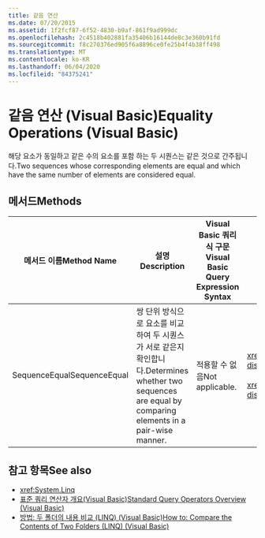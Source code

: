 ```yaml
---
title: 같음 연산
ms.date: 07/20/2015
ms.assetid: 1f2fcf87-6f52-4830-b9af-861f9ad999dc
ms.openlocfilehash: 2c4518b402881fa35406b16144de8c3e360b91fd
ms.sourcegitcommit: f8c270376ed905f6a8896ce0fe25b4f4b38ff498
ms.translationtype: MT
ms.contentlocale: ko-KR
ms.lasthandoff: 06/04/2020
ms.locfileid: "84375241"
---
```

# <a name="equality-operations-visual-basic"></a><span data-ttu-id="d5a6b-102">같음 연산 (Visual Basic)</span><span class="sxs-lookup"><span data-stu-id="d5a6b-102">Equality Operations (Visual Basic)</span></span>
<span data-ttu-id="d5a6b-103">해당 요소가 동일하고 같은 수의 요소를 포함 하는 두 시퀀스는 같은 것으로 간주됩니다.</span><span class="sxs-lookup"><span data-stu-id="d5a6b-103">Two sequences whose corresponding elements are equal and which have the same number of elements are considered equal.</span></span>  
  
## <a name="methods"></a><span data-ttu-id="d5a6b-104">메서드</span><span class="sxs-lookup"><span data-stu-id="d5a6b-104">Methods</span></span>  
  
|<span data-ttu-id="d5a6b-105">메서드 이름</span><span class="sxs-lookup"><span data-stu-id="d5a6b-105">Method Name</span></span>|<span data-ttu-id="d5a6b-106">설명</span><span class="sxs-lookup"><span data-stu-id="d5a6b-106">Description</span></span>|<span data-ttu-id="d5a6b-107">Visual Basic 쿼리 식 구문</span><span class="sxs-lookup"><span data-stu-id="d5a6b-107">Visual Basic Query Expression Syntax</span></span>|<span data-ttu-id="d5a6b-108">추가 정보</span><span class="sxs-lookup"><span data-stu-id="d5a6b-108">More Information</span></span>|  
|-----------------|-----------------|------------------------------------------|----------------------|  
|<span data-ttu-id="d5a6b-109">SequenceEqual</span><span class="sxs-lookup"><span data-stu-id="d5a6b-109">SequenceEqual</span></span>|<span data-ttu-id="d5a6b-110">쌍 단위 방식으로 요소를 비교하여 두 시퀀스가 서로 같은지 확인합니다.</span><span class="sxs-lookup"><span data-stu-id="d5a6b-110">Determines whether two sequences are equal by comparing elements in a pair-wise manner.</span></span>|<span data-ttu-id="d5a6b-111">적용할 수 없음</span><span class="sxs-lookup"><span data-stu-id="d5a6b-111">Not applicable.</span></span>|<xref:System.Linq.Enumerable.SequenceEqual%2A?displayProperty=nameWithType><br /><br /> <xref:System.Linq.Queryable.SequenceEqual%2A?displayProperty=nameWithType>|  
  
## <a name="see-also"></a><span data-ttu-id="d5a6b-112">참고 항목</span><span class="sxs-lookup"><span data-stu-id="d5a6b-112">See also</span></span>

- <xref:System.Linq>
- [<span data-ttu-id="d5a6b-113">표준 쿼리 연산자 개요(Visual Basic)</span><span class="sxs-lookup"><span data-stu-id="d5a6b-113">Standard Query Operators Overview (Visual Basic)</span></span>](standard-query-operators-overview.md)
- [<span data-ttu-id="d5a6b-114">방법: 두 폴더의 내용 비교 (LINQ) (Visual Basic)</span><span class="sxs-lookup"><span data-stu-id="d5a6b-114">How to: Compare the Contents of Two Folders (LINQ) (Visual Basic)</span></span>](how-to-compare-the-contents-of-two-folders-linq.md)
